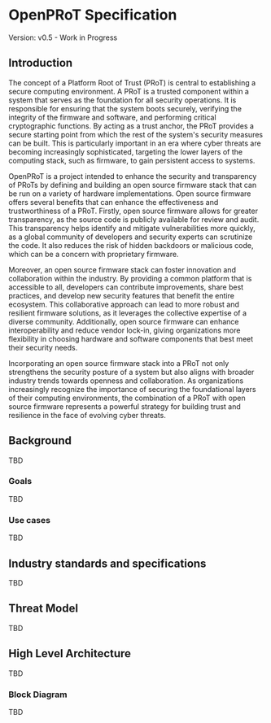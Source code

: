 # OpenPRoT Specification

Version: v0.5 - Work in Progress

## Introduction

The concept of a Platform Root of Trust (PRoT) is central to establishing a
secure computing environment. A PRoT is a trusted component within a system that
serves as the foundation for all security operations. It is responsible for
ensuring that the system boots securely, verifying the integrity of the firmware
and software, and performing critical cryptographic functions. By acting as a
trust anchor, the PRoT provides a secure starting point from which the rest of
the system's security measures can be built. This is particularly important in
an era where cyber threats are becoming increasingly sophisticated, targeting
the lower layers of the computing stack, such as firmware, to gain persistent
access to systems.

OpenPRoT is a project intended to enhance the security and transparency of PRoTs
by defining and building an open source firmware stack that can be run on a
variety of hardware implementations. Open source firmware offers several
benefits that can enhance the effectiveness and trustworthiness of a PRoT.
Firstly, open source firmware allows for greater transparency, as the source
code is publicly available for review and audit. This transparency helps
identify and mitigate vulnerabilities more quickly, as a global community of
developers and security experts can scrutinize the code. It also reduces the
risk of hidden backdoors or malicious code, which can be a concern with
proprietary firmware.

Moreover, an open source firmware stack can foster innovation and collaboration
within the industry. By providing a common platform that is accessible to all,
developers can contribute improvements, share best practices, and develop new
security features that benefit the entire ecosystem. This collaborative approach
can lead to more robust and resilient firmware solutions, as it leverages the
collective expertise of a diverse community. Additionally, open source firmware
can enhance interoperability and reduce vendor lock-in, giving organizations
more flexibility in choosing hardware and software components that best meet
their security needs.

Incorporating an open source firmware stack into a PRoT not only strengthens the
security posture of a system but also aligns with broader industry trends
towards openness and collaboration. As organizations increasingly recognize the
importance of securing the foundational layers of their computing environments,
the combination of a PRoT with open source firmware represents a powerful
strategy for building trust and resilience in the face of evolving cyber
threats.

## Background

TBD

### Goals

TBD

### Use cases

TBD

## Industry standards and specifications

TBD

## Threat Model

TBD

## High Level Architecture

TBD

### Block Diagram

TBD
